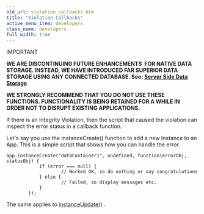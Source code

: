```yaml
---
old_url: violation_callbacks.htm
title: "Violation Callbacks"
active_menu_item: developers
class_name: developers
full_width: true
---
```



IMPORTANT

**WE ARE DISCONTINUING FUTURE ENHANCEMENTS  FOR NATIVE DATA STORAGE. INSTEAD, WE HAVE INTRODUCED FAR SUPERIOR DATA STORAGE USING ANY CONNECTED DATABASE. See: [Server Side Data Storage](/developers/documentation/product-guide/data-storage/server-side-data-storage/)**

**WE STRONGLY RECOMMEND THAT YOU DO NOT USE THESE FUNCTIONS. FUNCTIONALITY IS BEING RETAINED FOR A WHILE IN ORDER NOT TO DISRUPT EXISTING APPLICATIONS.**

If there is an Integrity Violation, then the script that caused the violation can inspect the error status in a callback function.

Let's say you use the instanceCreate() function to add a new Instance to an App. This is a simple script that shows how you can handle the error.

    app.instanceCreate("dataContainer1", undefined, function(errorObj, statusObj) {
                if (error === null) {
                        // Worked OK, so do nothing or say congratulations
                } else {
                        // Failed, so display messages etc.
                }
            });
   

The same applies to [instanceUpdate()](/developers/documentation/scripting-apis/client-api/instance-data-functions/instancesave) .

